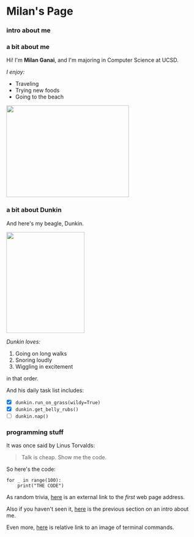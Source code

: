 # Milan's Page
### intro about me
### a bit about me
Hi! I'm **Milan Ganai**, and I'm majoring in Computer Science at UCSD.

*I enjoy:*
- Traveling
- Trying new foods
- Going to the beach

<img src="https://user-images.githubusercontent.com/78571306/134795060-58fc46b6-0da6-4efc-83ed-ac5f3e947a10.jpg" width="320" height="240">

### a bit about Dunkin
And here's my beagle, Dunkin.

<img src="https://user-images.githubusercontent.com/78571306/134789347-2a27f59c-7b0e-43ad-b37b-10777da02e5d.jpg" width="204" height="264">

*Dunkin loves:*
1. Going on long walks 
2. Snoring loudly
3. Wiggling in excitement

in that order.

And his daily task list includes:
- [X] `dunkin.run_on_grass(wildy=True)`
- [X] `dunkin.get_belly_rubs()`
- [ ] `dunkin.nap()`

### programming stuff

It was once said by Linus Torvalds:
> Talk is cheap. Show me the code.

So here's the code:
```
for _ in range(100):
    print("THE CODE")
```

As random trivia, [here](http://info.cern.ch/hypertext/WWW/TheProject.html) is an external link to the *first* web page address.

Also if you haven't seen it, [here](#intro-about-me) is the previous section on an intro about me.

Even more, [here](./screenshots/ScreenShotCommandLine.png) is relative link to an image of terminal commands.
